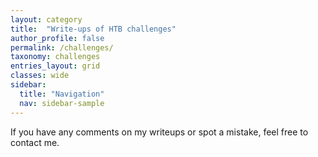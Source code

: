 ```yaml
---
layout: category
title:  "Write-ups of HTB challenges"
author_profile: false
permalink: /challenges/
taxonomy: challenges
entries_layout: grid
classes: wide
sidebar:
  title: "Navigation"
  nav: sidebar-sample
---
```

If you have any comments on my writeups or spot a mistake, feel free to contact me.
